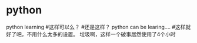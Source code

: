 # python
python learning
#这样可以么？
#还是这样？
python can be learing....
#这样就好了吧，不用什么太多的设置。
垃圾啊，这样一个破事居然使用了4个小时
